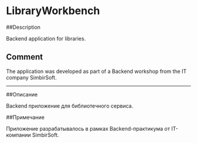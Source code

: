 # LibraryWorkbench

##Description

Backend application for libraries.

## Comment

The application was developed as part of a Backend workshop from the IT company SimbirSoft.

---

##Описание

Backend приложение для библиотечного сервиса.

##Примечание

Приложение разрабатывалось в рамках Backend-практикума от IT-компании SimbirSoft.